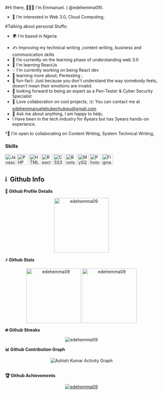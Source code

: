 
#Hi there, 🙋🏾‍♂️ I'm Emmanuel. ( @edehemma09).
- 👀 I’m interested in Web 3.0, Cloud Computing;

#Talking about personal Stuffs:

* 🌍  I'm based in Ngeria
-  ✍️ Improving my technical writing ,content writing, business and communication skills  
-  🌱 I’m currently on the learning phase of understanding web 3.0
-  🧠  I'm learning ReactJs
-  💡 I'm currently working on being React dev
-  🚀 learning more about; Pentesting ;
-  🎊 fun-fact: Just because you don't understand the way somebody feels, doesn't mean their emotions are invalid.
-  🎯 looking forward to being an expert as a Pen-Tester & Cyber Security Specialist
-  💞 Love collaboration on cool projects;
 ✉️  You can contact me at [edehemmanuelebubechukwu@gmail.com](mailto:edehemmanuelebubechukwu@gmail.com)
-  💬 Ask me about anything, I am happy to help;
-  I Have been in the tech industry for 6years but has 3years hands-on experience.


*🤝  I'm open to collaborating on Content Writing, System Technical Writing,

### Skills

<p align="left">
<a href="https://developer.mozilla.org/en-US/docs/Web/JavaScript" target="_blank" rel="noreferrer"><img src="https://raw.githubusercontent.com/danielcranney/readme-generator/main/public/icons/skills/javascript-colored.svg" width="36" height="36" alt="Javascript" /></a>
<a href="https://www.php.net/" target="_blank" rel="noreferrer"><img src="https://raw.githubusercontent.com/danielcranney/readme-generator/main/public/icons/skills/php-colored.svg" width="36" height="36" alt="PHP" /></a>
<a href="https://developer.mozilla.org/en-US/docs/Glossary/HTML5" target="_blank" rel="noreferrer"><img src="https://raw.githubusercontent.com/danielcranney/readme-generator/main/public/icons/skills/html5-colored.svg" width="36" height="36" alt="HTML5" /></a>
<a href="https://reactjs.org/" target="_blank" rel="noreferrer"><img src="https://raw.githubusercontent.com/danielcranney/readme-generator/main/public/icons/skills/react-colored.svg" width="36" height="36" alt="React" /></a>
<a href="https://www.w3.org/TR/CSS/#css" target="_blank" rel="noreferrer"><img src="https://raw.githubusercontent.com/danielcranney/readme-generator/main/public/icons/skills/css3-colored.svg" width="36" height="36" alt="CSS3" /></a>
<a href="https://getbootstrap.com/" target="_blank" rel="noreferrer"><img src="https://raw.githubusercontent.com/danielcranney/readme-generator/main/public/icons/skills/bootstrap-colored.svg" width="36" height="36" alt="Bootstrap" /></a>
<a href="https://www.mysql.com/" target="_blank" rel="noreferrer"><img src="https://raw.githubusercontent.com/danielcranney/readme-generator/main/public/icons/skills/mysql-colored.svg" width="36" height="36" alt="MySQL" /></a>
<a href="https://www.adobe.com/uk/products/photoshop.html" target="_blank" rel="noreferrer"><img src="https://raw.githubusercontent.com/danielcranney/readme-generator/main/public/icons/skills/photoshop-colored.svg" width="36" height="36" alt="Photoshop" /></a>
<a href="https://www.figma.com/" target="_blank" rel="noreferrer"><img src="https://raw.githubusercontent.com/danielcranney/readme-generator/main/public/icons/skills/figma-colored.svg" width="36" height="36" alt="Figma" /></a>
</p>

<h2>ℹ️ &nbsp;Github Info</h2>
	
  <summary><b>🔎 Github Profile Details</b></summary>
<p align="center"><img height="180em" src="https://github-profile-summary-cards.vercel.app/api/cards/profile-details?username=edehemma09&theme=github_dark" alt="edehemma09" align = "center"/></p>


<summary><b>⚡ Github Stats</b></summary>
<p align="center"><img height="180em" src="https://github-readme-stats.vercel.app/api?username=edehemma09&hide_border=true&count_private=true&show_icons=true&theme=radical" alt="edehemma09" align = "center"/>
<img height="180em" src="https://github-readme-stats.vercel.app/api/top-langs?username=edehemma09&show_icons=true&locale=en&layout=compact&hide_border=true&theme=radical" alt="edehemma09" align = "center"/></p>

 <summary><b>🔥 Github Streaks</b></summary>
<p align="center"><img src="https://github-readme-streak-stats.herokuapp.com/?user=edehemma09&theme=black-ice&hide_border=true&stroke=0000&background=0D1117&ring=e05397&fire=e05397&currStreakLabel=e05397" alt="edehemma09" /></p>


<summary><b>📊 Github Contribution Graph</b></summary>
<p align="center"<a href="https://github.com/edehemma09"><img alt="Ashish Kumar Activity Graph" src="https://activity-graph.herokuapp.com/graph?username=edehemma09&bg_color=0D1117&color=e05397&line=e05397&point=FFFFFF&hide_border=true&" /></a></p>

<br>

 <summary><b>🏆 Github Achievements</b></summary>
<p align="center"> <a href="https://github.com/edehemma09"><img src="https://github-profile-trophy.vercel.app/?username=edehemma09&margin-w=5&theme=radical" alt="edehemma09" /></a> </p>
<br>
